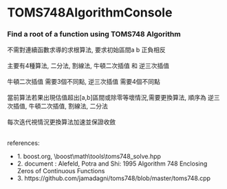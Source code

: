 # TOMS748AlgorithmConsole
 <h3>Find a root of a function using TOMS748 Algorithm</h3>

<p>
不需對連續函數求導的求根算法, 要求初始區間a b 正負相反
<br><br>
主要有4種算法, 二分法, 割線法, 牛頓二次插值 和 逆三次插值
<br><br>
牛頓二次插值 需要3個不同點, 逆三次插值 需要4個不同點
<br><br>
當前算法若果出現估值超出[a,b]區間或除零等壞情況,需要更換算法, 順序為 逆三次插值, 牛頓二次插值, 割線法, 二分法
<br><br>
每次迭代視情況更換算法加速並保證收斂
<br><br>
<div>references:</div>
<ul>
<li>1. boost.org, \boost\math\tools\toms748_solve.hpp</li>
<li>2. document : Alefeld, Potra and Shi: 1995 Algorithm 748 Enclosing Zeros of Continuous Functions</li>
<li>3. https://github.com/jamadagni/toms748/blob/master/toms748.cpp</li>
</ul>
</p>
